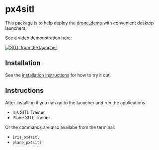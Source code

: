 # px4sitl

This package is to help deploy the [drone_demo](https://github.com/osrf/drone_demo) with convenient desktop launchers.

See a video demonstration here:

[![SITL from the launcher](https://i.imgur.com/XQ4RMxL.png)](https://youtu.be/glAY_lhHTW8 "Example of SITL from Launcher")



## Installation

See the [installation instructions](install.md) for how to try it out.

## Instructions

After installing it you can go to the launcher and run the applications

* Iris SITL Trainer
* Plane SITL Trainer

Or the commands are also availabe from the terminal:

 * `iris_px4sitl`
 * `plane_px4sitl`
